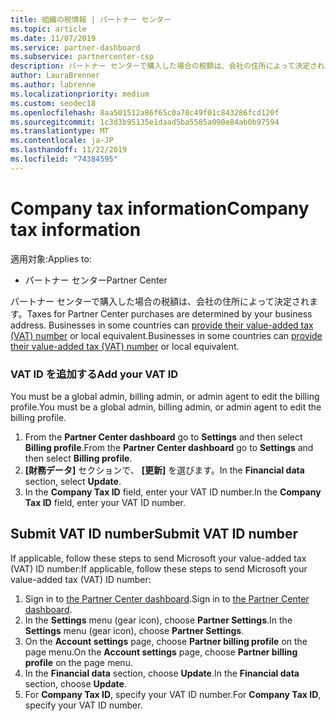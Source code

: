 ```yaml
---
title: 組織の税情報 | パートナー センター
ms.topic: article
ms.date: 11/07/2019
ms.service: partner-dashboard
ms.subservice: partnercenter-csp
description: パートナー センターで購入した場合の税額は、会社の住所によって決定されます。 一部の国では、企業が VAT 番号またはそれに相当するものをシステムに入力できます。
author: LauraBrenner
ms.author: labrenne
ms.localizationpriority: medium
ms.custom: seodec18
ms.openlocfilehash: 8aa501512a86f65c0a78c49f01c843286fcd120f
ms.sourcegitcommit: 1c3d3b95135e1daad5ba5585a090e84ab0b97594
ms.translationtype: MT
ms.contentlocale: ja-JP
ms.lasthandoff: 11/22/2019
ms.locfileid: "74384595"
---
```

# <a name="company-tax-information"></a><span data-ttu-id="5549d-104">Company tax information</span><span class="sxs-lookup"><span data-stu-id="5549d-104">Company tax information</span></span>

<span data-ttu-id="5549d-105">適用対象:</span><span class="sxs-lookup"><span data-stu-id="5549d-105">Applies to:</span></span>

- <span data-ttu-id="5549d-106">パートナー センター</span><span class="sxs-lookup"><span data-stu-id="5549d-106">Partner Center</span></span>

<span data-ttu-id="5549d-107">パートナー センターで購入した場合の税額は、会社の住所によって決定されます。</span><span class="sxs-lookup"><span data-stu-id="5549d-107">Taxes for Partner Center purchases are determined by your business address.</span></span> <span data-ttu-id="5549d-108">Businesses in some countries can [provide their value-added tax (VAT) number](#submit-vat-id-number) or local equivalent.</span><span class="sxs-lookup"><span data-stu-id="5549d-108">Businesses in some countries can [provide their value-added tax (VAT) number](#submit-vat-id-number) or local equivalent.</span></span>

### <a name="add-your-vat-id"></a><span data-ttu-id="5549d-109">VAT ID を追加する</span><span class="sxs-lookup"><span data-stu-id="5549d-109">Add your VAT ID</span></span>

<span data-ttu-id="5549d-110">You must be a global admin, billing admin, or admin agent to  edit the billing profile.</span><span class="sxs-lookup"><span data-stu-id="5549d-110">You must be a global admin, billing admin, or admin agent to  edit the billing profile.</span></span>

1.  <span data-ttu-id="5549d-111">From the **Partner Center dashboard** go to  **Settings** and then select **Billing profile**.</span><span class="sxs-lookup"><span data-stu-id="5549d-111">From the **Partner Center dashboard** go to  **Settings** and then select **Billing profile**.</span></span>
2.  <span data-ttu-id="5549d-112">**[財務データ]** セクションで、 **[更新]** を選びます。</span><span class="sxs-lookup"><span data-stu-id="5549d-112">In the **Financial data** section, select **Update**.</span></span>
3.  <span data-ttu-id="5549d-113">In the **Company Tax ID** field, enter your VAT ID number.</span><span class="sxs-lookup"><span data-stu-id="5549d-113">In the **Company Tax ID** field, enter your VAT ID number.</span></span>

## <a name="submit-vat-id-number"></a><span data-ttu-id="5549d-114">Submit VAT ID number</span><span class="sxs-lookup"><span data-stu-id="5549d-114">Submit VAT ID number</span></span>

<span data-ttu-id="5549d-115">If applicable, follow these steps to send Microsoft your value-added tax (VAT) ID number:</span><span class="sxs-lookup"><span data-stu-id="5549d-115">If applicable, follow these steps to send Microsoft your value-added tax (VAT) ID number:</span></span>

1. <span data-ttu-id="5549d-116">Sign in to [the Partner Center dashboard](https://partner.microsoft.com/dashboard/).</span><span class="sxs-lookup"><span data-stu-id="5549d-116">Sign in to [the Partner Center dashboard](https://partner.microsoft.com/dashboard/).</span></span>
2. <span data-ttu-id="5549d-117">In the **Settings** menu (gear icon), choose **Partner Settings**.</span><span class="sxs-lookup"><span data-stu-id="5549d-117">In the **Settings** menu (gear icon), choose **Partner Settings**.</span></span>
3. <span data-ttu-id="5549d-118">On the **Account settings** page, choose **Partner billing profile** on the page menu.</span><span class="sxs-lookup"><span data-stu-id="5549d-118">On the **Account settings** page, choose **Partner billing profile** on the page menu.</span></span>
4. <span data-ttu-id="5549d-119">In the **Financial data** section, choose **Update**.</span><span class="sxs-lookup"><span data-stu-id="5549d-119">In the **Financial data** section, choose **Update**.</span></span>
5. <span data-ttu-id="5549d-120">For **Company Tax ID**, specify your VAT ID number.</span><span class="sxs-lookup"><span data-stu-id="5549d-120">For **Company Tax ID**, specify your VAT ID number.</span></span>
